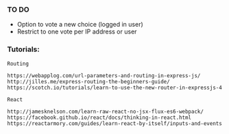 ### TO DO
* Option to vote a new choice (logged in user)
* Restrict to one vote per IP address or user


### Tutorials:

    Routing

    https://webapplog.com/url-parameters-and-routing-in-express-js/
    http://jilles.me/express-routing-the-beginners-guide/
    https://scotch.io/tutorials/learn-to-use-the-new-router-in-expressjs-4

    React

    http://jamesknelson.com/learn-raw-react-no-jsx-flux-es6-webpack/
    https://facebook.github.io/react/docs/thinking-in-react.html
    https://reactarmory.com/guides/learn-react-by-itself/inputs-and-events
